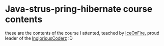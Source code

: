 # Java-strus-pring-hibernate course contents
these are the contents of the course I attented, teached by [IceOnFire](https://github.com/IceOnFire), proud leader of the [IngloriousCoderz](https://github.com/IngloriousCoderz) :D
